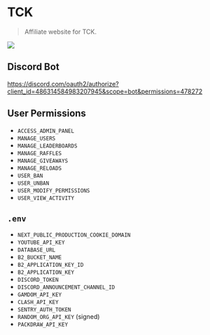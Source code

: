 # TCK
> Affiliate website for TCK.

![](https://wakatime.com/badge/user/6b7d9181-edde-4a25-857c-e7101bfee7ea/project/37e24fb3-b1db-4114-a105-eb5412ae4287.svg?style=for-the-badge)

## Discord Bot
https://discord.com/oauth2/authorize?client_id=486314584983207945&scope=bot&permissions=478272

## User Permissions
- `ACCESS_ADMIN_PANEL`
- `MANAGE_USERS`
- `MANAGE_LEADERBOARDS`
- `MANAGE_RAFFLES`
- `MANAGE_GIVEAWAYS`
- `MANAGE_RELOADS`
- `USER_BAN`
- `USER_UNBAN`
- `USER_MODIFY_PERMISSIONS`
- `USER_VIEW_ACTIVITY`

## `.env`
- `NEXT_PUBLIC_PRODUCTION_COOKIE_DOMAIN`
- `YOUTUBE_API_KEY`
- `DATABASE_URL`
- `B2_BUCKET_NAME`
- `B2_APPLICATION_KEY_ID`
- `B2_APPLICATION_KEY`
- `DISCORD_TOKEN`
- `DISCORD_ANNOUNCEMENT_CHANNEL_ID`
- `GAMDOM_API_KEY`
- `CLASH_API_KEY`
- `SENTRY_AUTH_TOKEN`
- `RANDOM_ORG_API_KEY` (signed)
- `PACKDRAW_API_KEY`